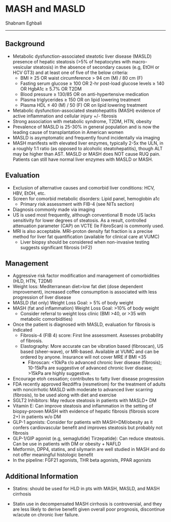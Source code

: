 # MASH and MASLD

Shabnam Eghbali

---

## Background

- Metabolic dysfunction-associated steatotic liver disease (MASLD) presence of hepatic steatosis (>5% of hepatocytes with macro-vesicular steatosis) in the absence of secondary causes (e.g, EtOH or HCV GT3) and at least one of five of the below criteria:
    - BMI ≥ 25 OR waist circumference > 94 cm (M) / 80 cm (F)
    - Fasting serum glucose ≥ 100 OR 2-hr post-load glucose levels ≥ 140 OR HgbA1c ≥ 5.7% OR T2DM
    - Blood pressure ≥ 130/85 OR on anti-hypertensive medication
    - Plasma triglycerides ≥ 150 OR on lipid lowering treatment
    - Plasma HDL ≤ 40 (M) / 50 (F) OR on lipid lowering treatment
- Metabolic dysfunction-associated steatohepatitis (MASH) evidence of active inflammation and cellular injury +/- fibrosis
- Strong association with metabolic syndrome, T2DM, HTN, obesity
- Prevalence of MASLD is 25-30% in general population and is now the leading cause of
transplantation in American women
- MASLD is asymptomatic and frequently found incidentally via imaging
- MASH manifests with elevated liver enzymes, typically 2-5x the ULN, in a roughly 1:1 ratio (as opposed to alcoholic steatohepatitis), though ALT may be higher than AST. MASLD or MASH does NOT cause RUQ pain. Patients can still have normal liver enzymes with MASLD or MASH.

## Evaluation

- Exclusion of alternative causes and comorbid liver conditions: HCV, HBV, EtOH, etc.
- Screen for comorbid metabolic disorders: Lipid panel, hemoglobin a1c
    - Primary risk assessment with FIB-4 (see NITs section)
- Diagnosis commonly made via imaging
- US is used most frequently, although conventional B mode US lacks sensitivity for lower
degrees of steatosis. As a result, controlled attenuation parameter (CAP) on VCTE (Ie
FibroScan) is commonly used.
- MRI is also acceptable. MRI-proton density fat fraction is a precise method for liver fat quantification (available for clinical care at VUMC)
    - Liver biopsy should be considered when non-invasive testing suggests significant fibrosis (≥F2)
        
## Management

- Aggressive risk factor modification and management of comorbidities (HLD, HTN, T2DM)
- Weight loss: Mediterranean diet>low fat diet (dose dependent improvement), increased coffee consumption is associated with less progression of liver disease
- MASLD (fat only) Weight Loss Goal: > 5% of body weight
- MASH (fat and inflammation) Weight Loss Goal: >10% of body weight
    - Consider referral to weight loss clinic (BMI >40, or >35 with metabolic comorbidities)
- Once the patient is diagnosed with MASLD, evaluation for fibrosis is indicated
    - Fibrosis-4 (FIB 4) score: First line assessment. Assesses probability of fibrosis.
    - Elastography: More accurate can be vibration based (fibroscan), US based (sheer-wave), or MR-based. Available at VUMC and can be ordered by anyone. Insurance will not cover MRE if BMI <35
        - Fibroscan: <10kPa r/o advanced chronic liver disease (fibrosis); 10-15kPa are
suggestive of advanced chronic liver disease; >15kPa are highly suggestive.
- Encourage etoh cessation; contributes to fatty liver disease progression
- FDA recently approved Rezdiffra (resmetirom) for the treatment of adults with noncirrhotic MASLD with moderate to advanced liver scarring (fibrosis), to be used along with diet and exercise
- SGLT2 Inhibitors: May reduce steatosis in patients with MASLD+ DM
- Vitamin E: Can improve steatosis and inflammation in the setting of biopsy-proven MASH
with evidence of hepatic fibrosis (fibrosis score 2+) in patients w/o DM
- GLP-1 agonists: Consider for patients with MASH+DM/obesity as it confers cardiovascular
benefit and improves steatosis but probably not fibrosis
- GLP-1/GIP agonist (e.g, semaglutide) Tirzepatide): Can reduce steatosis. Can be use in
patients with DM or obesity + NAFLD
- Metformin, DPP4, statins, and silymarin are well studied in MASH and do not offer
meaningful histologic benefit
- In the pipeline: FGF21 agonists, THR beta agonists, PPAR agonists

## Additional Information
- Statins: should be used for HLD in pts with MASH, MASLD, and MASH cirrhosis

- Statin use in decompensated MASH cirrhosis is controversial, and they are less likely to derive benefit given overall poor prognosis, discontinue w/acute on chronic liver failure.
